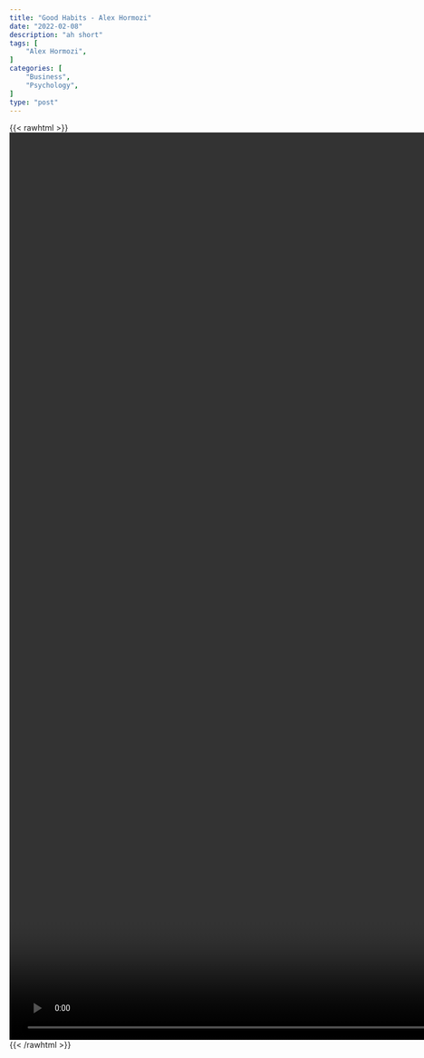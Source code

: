```yaml
---
title: "Good Habits - Alex Hormozi"
date: "2022-02-08"
description: "ah short"
tags: [
    "Alex Hormozi",
]
categories: [
    "Business",
    "Psychology",
]
type: "post"
---
```

{{< rawhtml >}}
    <video style="height:40vh;width:auto" overflow="hidden" controls>
        <source src="https://clips.dev00ps.com/Alex%20Hormozi/good%20habits.mp4" type="video/mp4"> 
    </video>
{{< /rawhtml >}}